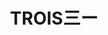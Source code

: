 ---
title: "TROIS三ー"
description: "TROIS三ー"
layout: shop
keywords:
  - 美食競賽
  - 台灣美食
  - 美食精選
datePublished: "2025-06-30"
dateModified: "2025-07-04"
city: "台中市"
district: "北屯區"
address: "台中市北屯區崇德一路53號"
phone: "0910557730"
geo: "24.176448657274662, 120.68876781424567"
google_map: "https://maps.app.goo.gl/XUqYEvHq18tRNAh27"
footinder: "https://footinder.com.tw/%E5%8F%B0%E4%B8%AD%E5%B8%82%E5%8C%97%E5%B1%AF%E5%8D%80/153117/"
official: "https://www.facebook.com/p/Trois%E4%B8%89%E4%B8%80-100076135776567"
award:
  - name: "500盤"
    year: "2024"
    entries:
      - dishes:
          - "菊芋/煙燻起司/山火腿/榛果"

---